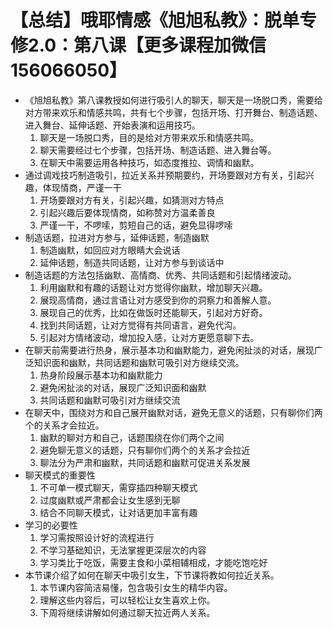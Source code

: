 # 【总结】哦耶情感《旭旭私教》：脱单专修2.0：第八课【更多课程加微信156066050】

-   《旭旭私教》第八课教授如何进行吸引人的聊天，聊天是一场脱口秀，需要给对方带来欢乐和情感共鸣，共有七个步骤，包括开场、打开舞台、制造话题、进入舞台、延伸话题、开始表演和运用技巧。
    1.  聊天是一场脱口秀，目的是给对方带来欢乐和情感共鸣。
    2.  聊天需要经过七个步骤，包括开场、制造话题、进入舞台等。
    3.  在聊天中需要运用各种技巧，如态度推拉、调情和幽默。
-   通过调戏技巧制造吸引，拉近关系并预期要约，开场要跟对方有关，引起兴趣，体现情商，严谨一干
    1.  开场要跟对方有关，引起兴趣，如猜测对方特点
    2.  引起兴趣后要体现情商，如称赞对方温柔善良
    3.  严谨一干，不啰嗦，剪短自己的话，避免显得啰嗦
-   制造话题，拉进对方参与，延伸话题，制造幽默
    1.  制造幽默，如回应对方眼睛大会说话
    2.  延伸话题，制造共同话题，让对方参与到谈话中
-   制造话题的方法包括幽默、高情商、优秀、共同话题和引起情绪波动。
    1.  利用幽默和有趣的话题让对方觉得你幽默，增加聊天兴趣。
    2.  展现高情商，通过言语让对方感受到你的洞察力和善解人意。
    3.  展现自己的优秀，比如在做饭时还能聊天，引起对方好奇。
    4.  找到共同话题，让对方觉得有共同语言，避免代沟。
    5.  引起对方情绪波动，增加投入感，让对方更愿意聊下去。
-   在聊天前需要进行热身，展示基本功和幽默能力，避免闲扯淡的对话，展现广泛知识面和幽默，共同话题和幽默可吸引对方继续交流。
    1.  热身阶段展示基本功和幽默能力
    2.  避免闲扯淡的对话，展现广泛知识面和幽默
    3.  共同话题和幽默可吸引对方继续交流
-   在聊天中，围绕对方和自己展开幽默对话，避免无意义的话题，只有聊你们两个的关系才会拉近。
    1.  幽默的聊对方和自己，话题围绕在你们两个之间
    2.  避免聊无意义的话题，只有聊你们两个的关系才会拉近
    3.  聊法分为严肃和幽默，共同话题和幽默可促进关系发展
-   聊天模式的重要性
    1.  不可单一模式聊天，需穿插四种聊天模式
    2.  过度幽默或严肃都会让女生感到无聊
    3.  结合不同聊天模式，让对话更加丰富有趣
-   学习的必要性
    1.  学习需按照设计好的流程进行
    2.  不学习基础知识，无法掌握更深层次的内容
    3.  学习类比于吃饭，需要主食和小菜相辅相成，才能吃饱吃好
-   本节课介绍了如何在聊天中吸引女生，下节课将教如何拉近关系。
    1.  本节课内容简洁易懂，包含吸引女生的精华内容。
    2.  理解这些内容后，可以轻松让女生喜欢上你。
    3.  下周将继续讲解如何通过聊天拉近两人关系。